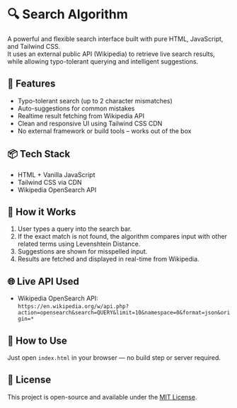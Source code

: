 # 🔍 Search Algorithm

A powerful and flexible search interface built with pure HTML, JavaScript, and Tailwind CSS.  
It uses an external public API (Wikipedia) to retrieve live search results, while allowing typo-tolerant querying and intelligent suggestions.

## 🚀 Features

- Typo-tolerant search (up to 2 character mismatches)
- Auto-suggestions for common mistakes
- Realtime result fetching from Wikipedia API
- Clean and responsive UI using Tailwind CSS CDN
- No external framework or build tools – works out of the box

## 📦 Tech Stack

- HTML + Vanilla JavaScript
- Tailwind CSS via CDN
- Wikipedia OpenSearch API

## 🧠 How it Works

1. User types a query into the search bar.
2. If the exact match is not found, the algorithm compares input with other related terms using Levenshtein Distance.
3. Suggestions are shown for misspelled input.
4. Results are fetched and displayed in real-time from Wikipedia.

## 🌐 Live API Used

- Wikipedia OpenSearch API:  
  `https://en.wikipedia.org/w/api.php?action=opensearch&search=QUERY&limit=10&namespace=0&format=json&origin=*`

## 📁 How to Use

Just open `index.html` in your browser — no build step or server required.

## 📝 License

This project is open-source and available under the [MIT License](LICENSE).